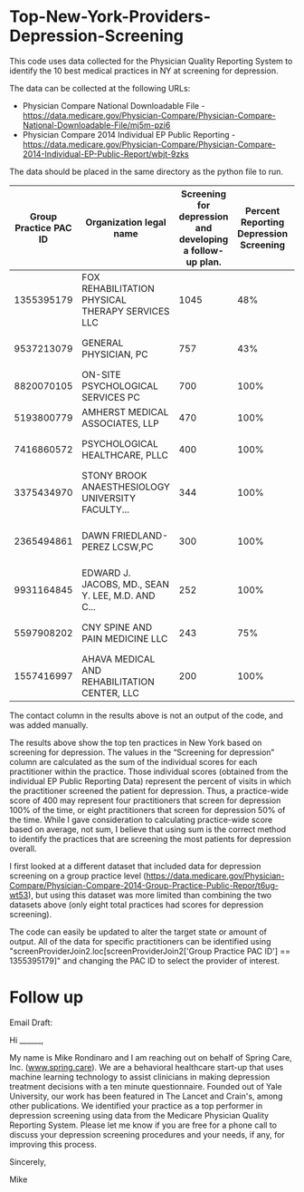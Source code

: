 # Top-New-York-Providers-Depression-Screening
This code uses data collected for the Physician Quality Reporting System to identify the 10 best medical practices in NY at screening for depression. 

The data can be collected at the following URLs:
  * Physician Compare National Downloadable File - https://data.medicare.gov/Physician-Compare/Physician-Compare-National-Downloadable-File/mj5m-pzi6
  * Physician Compare 2014 Individual EP Public Reporting - https://data.medicare.gov/Physician-Compare/Physician-Compare-2014-Individual-EP-Public-Report/wbjt-9zks

The data should be placed in the same directory as the python file to run.
  
  
Group Practice PAC ID	| Organization legal name |	Screening for depression and developing a follow-up plan. | Percent Reporting Depression Screening|	Contact | Contact Info
--- | --- | --- | --- | --- |---
1355395179	| FOX REHABILITATION PHYSICAL THERAPY SERVICES LLC	|	1045| 48% |	Robyn Kjar, DPT | info@foxrehab.org, 877-407-3422 
9537213079|	GENERAL PHYSICIAN, PC	|	757| 43% |	Thomas McTernan, MD | 716-363-6960
8820070105|	ON-SITE PSYCHOLOGICAL SERVICES PC	|	700| 100% |	Stephen Buckley, PhD | onsitepsy@cshore.com, 203-438-7565
5193800779|	AMHERST MEDICAL ASSOCIATES, LLP	|	470|	100% |Steven Stone, MD | 716-834-4266
7416860572|	PSYCHOLOGICAL HEALTHCARE, PLLC	|	400|	100%|Joel Richman, PhD | hr@phcny.com, 315-422-0300 
3375434970|	STONY BROOK ANAESTHESIOLOGY UNIVERSITY FACULTY...	|	344|100%|	Tong Joo (TJ) Gan, MD | Tong.Gan@stonybrookmedicine.edu, 631-444-2975
2365494861|	DAWN FRIEDLAND-PEREZ LCSW,PC|	300|	100%|Dawn Friedland-Perez, LCSW, PC | 631-331-2690
9931164845|	EDWARD J. JACOBS, MD., SEAN Y. LEE, M.D. AND C...|	252|100%|	Sean Y. Lee, MD | 518-465-3318 
5597908202|	CNY SPINE AND PAIN MEDICINE LLC|	243| 75%|	Martin Schaeffer, MD | 315-451-5400
1557416997|	AHAVA MEDICAL AND REHABILITATION CENTER, LLC|	200|100%|	June Mossop, PhD | 718-951-8800

The contact column in the results above is not an output of the code, and was added manually.

The results above show the top ten practices in New York based on screening for depression. The values in the “Screening for depression” column are calculated as the sum of the individual scores for each practitioner within the practice. Those individual scores (obtained from the individual EP Public Reporting Data) represent the percent of visits in which the practitioner screened the patient for depression. Thus, a practice-wide score of 400 may represent four practitioners that screen for depression 100% of the time, or eight practitioners that screen for depression 50% of the time. While I gave consideration to calculating practice-wide score based on average, not sum, I believe that using sum is the correct method to identify the practices that are screening the most patients for depression overall. 

I first looked at a different dataset that included data for depression screening on a group practice level (https://data.medicare.gov/Physician-Compare/Physician-Compare-2014-Group-Practice-Public-Repor/t6ug-wt53), but using this dataset was more limited than combining the two datasets above (only eight total practices had scores for depression screening). 

The code can easily be updated to alter the target state or amount of output. All of the data for specific practitioners can be identified using "screenProviderJoin2.loc[screenProviderJoin2['Group Practice PAC ID'] == 1355395179]" and changing the PAC ID to select the provider of interest.

# Follow up

Email Draft:

Hi ______,

My name is Mike Rondinaro and I am reaching out on behalf of Spring Care, Inc. (www.spring.care). We are a behavioral healthcare start-up that uses machine learning technology to assist clinicians in making depression treatment decisions with a ten minute questionnaire. Founded out of Yale University, our work has been featured in The Lancet and Crain's, among other publications. We identified your practice as a top performer in depression screening using data from the Medicare Physician Quality Reporting System. Please let me know if you are free for a phone call to discuss your depression screening procedures and your needs, if any, for improving this process. 

Sincerely,

Mike


